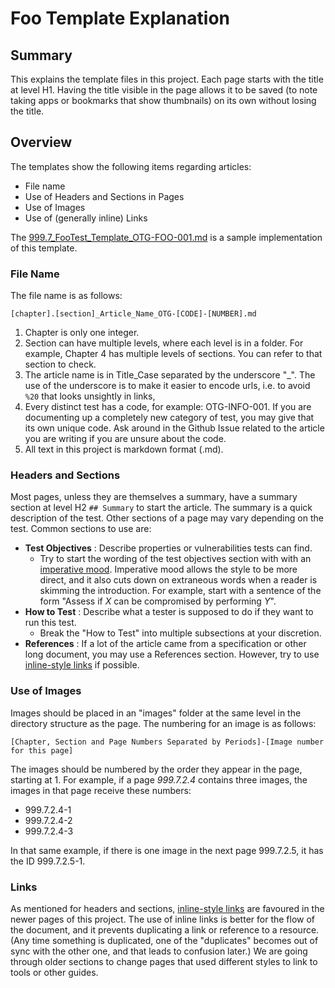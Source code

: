 # Foo Template Explanation

## Summary

This explains the template files in this project. Each page starts with the title at level H1. Having the title visible in the page allows it to be saved (to note taking apps or bookmarks that show thumbnails) on its own without losing the title.

## Overview

The templates show the following items regarding articles:

* File name
* Use of Headers and Sections in Pages
* Use of Images
* Use of (generally inline) Links

The [999.7_FooTest_Template_OTG-FOO-001.md](999.7_FooTest_Template_OTG-FOO-001.md) is a sample implementation of this template.

### File Name

The file name is as follows:

`[chapter].[section]_Article_Name_OTG-[CODE]-[NUMBER].md`

1. Chapter is only one integer.
2. Section can have multiple levels, where each level is in a folder. For example, Chapter 4 has multiple levels of sections. You can refer to that section to check.
3. The article name is in Title_Case separated by the underscore "_". The use of the underscore is to make it easier to encode urls, i.e. to avoid `%20` that looks unsightly in links,
4. Every distinct test has a code, for example: OTG-INFO-001. If you are documenting up a completely new category of test, you may give that its own unique code. Ask around in the Github Issue related to the article you are writing if you are unsure about the code.
5. All text in this project is markdown format (.md).

### Headers and Sections

Most pages, unless they are themselves a summary, have a summary section at level H2 `## Summary` to start the article. The summary is a quick description of the test. Other sections of a page may vary depending on the test. Common sections to use are:

* __Test Objectives__ : Describe properties or vulnerabilities tests can find.
  * Try to start the wording of the test objectives section with with an [imperative mood](https://owl.purdue.edu/owl/general_writing/academic_writing/active_and_passive_voice/verbs_voice_and_mood.html). Imperative mood allows the style to be more direct, and it also cuts down on extraneous words when a reader is skimming the introduction. For example, start with a sentence of the form "Assess if *X* can be compromised by performing *Y*".
* __How to Test__ : Describe what a tester is supposed to do if they want to run this test.
  * Break the "How to Test" into multiple subsections at your discretion.
* __References__ : If a lot of the article came from a specification or other long document, you may use a References section. However, try to use [inline-style links](https://github.com/adam-p/markdown-here/wiki/Markdown-Cheatsheet#links) if possible.

### Use of Images

Images should be placed in an "images" folder at the same level in the directory structure as the page. The numbering for an image is as follows:

`[Chapter, Section and Page Numbers Separated by Periods]-[Image number for this page]`

The images should be numbered by the order they appear in the page, starting at 1. For example, if a page *999.7.2.4* contains three images, the images in that page receive these numbers:

* 999.7.2.4-1
* 999.7.2.4-2
* 999.7.2.4-3

In that same example, if there is one image in the next page 999.7.2.5, it has the ID 999.7.2.5-1.

### Links

As mentioned for headers and sections, [inline-style links](https://github.com/adam-p/markdown-here/wiki/Markdown-Cheatsheet#links) are favoured in the newer pages of this project. The use of inline links is better for the flow of the document, and it prevents duplicating a link or reference to a resource. (Any time something is duplicated, one of the "duplicates" becomes out of sync with the other one, and that leads to confusion later.) We are going through older sections to change pages that used different styles to link to tools or other guides.


